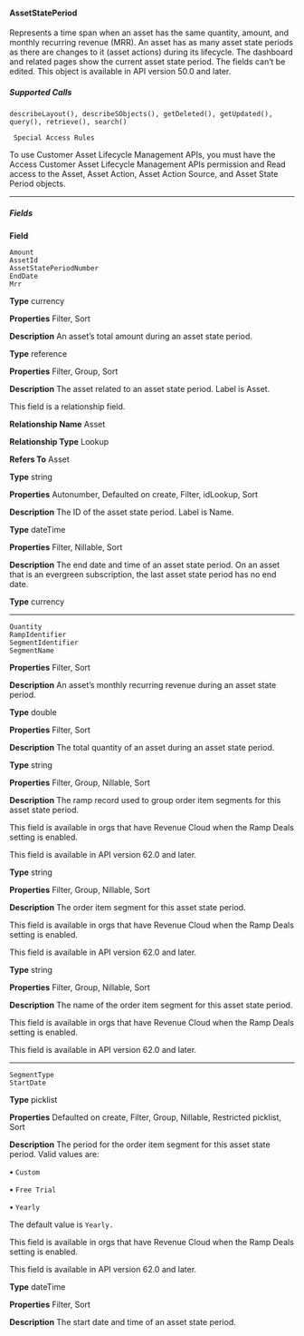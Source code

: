 #### AssetStatePeriod

Represents a time span when an asset has the same quantity, amount, and monthly recurring revenue (MRR). An asset has as many asset
state periods as there are changes to it (asset actions) during its lifecycle. The dashboard and related pages show the current asset state
period. The fields can’t be edited. This object is available in API version 50.0 and later.

##### Supported Calls
```
describeLayout(), describeSObjects(), getDeleted(), getUpdated(), query(), retrieve(), search()

 Special Access Rules

```
To use Customer Asset Lifecycle Management APIs, you must have the Access Customer Asset Lifecycle Management APIs permission
and Read access to the Asset, Asset Action, Asset Action Source, and Asset State Period objects.


-----

##### Fields

**Field**
```
Amount
AssetId
AssetStatePeriodNumber
EndDate
Mrr

```

**Type**
currency

**Properties**
Filter, Sort

**Description**
An asset’s total amount during an asset state period.

**Type**
reference

**Properties**
Filter, Group, Sort

**Description**
The asset related to an asset state period. Label is Asset.

This field is a relationship field.

**Relationship Name**
Asset

**Relationship Type**
Lookup

**Refers To**
Asset

**Type**
string

**Properties**
Autonumber, Defaulted on create, Filter, idLookup, Sort

**Description**
The ID of the asset state period. Label is Name.

**Type**
dateTime

**Properties**
Filter, Nillable, Sort

**Description**
The end date and time of an asset state period. On an asset that is an evergreen subscription,
the last asset state period has no end date.

**Type**
currency


-----

```
Quantity
RampIdentifier
SegmentIdentifier
SegmentName

```

**Properties**
Filter, Sort

**Description**
An asset’s monthly recurring revenue during an asset state period.

**Type**
double

**Properties**
Filter, Sort

**Description**
The total quantity of an asset during an asset state period.

**Type**
string

**Properties**
Filter, Group, Nillable, Sort

**Description**
The ramp record used to group order item segments for this asset state period.

This field is available in orgs that have Revenue Cloud when the Ramp Deals setting is enabled.

This field is available in API version 62.0 and later.

**Type**
string

**Properties**
Filter, Group, Nillable, Sort

**Description**
The order item segment for this asset state period.

This field is available in orgs that have Revenue Cloud when the Ramp Deals setting is enabled.

This field is available in API version 62.0 and later.

**Type**
string

**Properties**
Filter, Group, Nillable, Sort

**Description**
The name of the order item segment for this asset state period.

This field is available in orgs that have Revenue Cloud when the Ramp Deals setting is enabled.

This field is available in API version 62.0 and later.


-----

```
SegmentType
StartDate

```

**Type**
picklist

**Properties**
Defaulted on create, Filter, Group, Nillable, Restricted picklist, Sort

**Description**
The period for the order item segment for this asset state period. Valid values are:

**•** `Custom`

**•** `Free Trial`

**•** `Yearly`

The default value is `Yearly.`

This field is available in orgs that have Revenue Cloud when the Ramp Deals setting is enabled.

This field is available in API version 62.0 and later.

**Type**
dateTime

**Properties**
Filter, Sort

**Description**
The start date and time of an asset state period.


